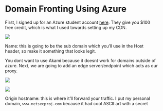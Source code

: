 # Domain Fronting Using Azure

First, I signed up for an Azure student account [here](https://azure.microsoft.com/en-us/free/students/). They give you $100 free credit, which is what I used towards setting up my CDN. 

![](https://github.com/hmm14e/NetworkSecurity/blob/master/images/CDNProfile.png)

Name: this is going to be the sub domain which you’ll use in the Host header, so make it something that looks legit. 

You dont want to use Akami because it doesnt work for domains outside of azure. 
Next, we are going to add an edge server/endpoint which acts as our proxy. 

![](https://github.com/hmm14e/NetworkSecurity/blob/master/images/CreateEndpoint1.png)


![](https://github.com/hmm14e/NetworkSecurity/blob/master/images/ProfileOverview1.png)

Origin hostname: this is where it’ll forward your traffic.
I put my personal domain, `www.netsecproj.com` because it had cool ASCII art with a secret <title>

![](https://github.com/hmm14e/NetworkSecurity/blob/master/images/Successful.png)

It takes over 90 minutes to create your edge server. You will get 404 until it is set up. THIS IS NORMAL.

![](https://github.com/hmm14e/NetworkSecurity/blob/master/images/BypassCaching.png)

While this is configuring, go to the settings of your endpoint -> Caching rules and set the caching for the URL to be "bypass string caching behavior". You dont want this to cache your requests.

Once it's finally set up, I used [this](https://github.com/hmm14e/NetworkSecurity/blob/master/FontableAzureEdgeDomains) list to test some of these domains and see if it was fronting. Here is an example that worked. 

`wget -qO - https://admin.impulsescreen.com --header 'Host: studentfrontingdomaintest1.azureedge.net' | grep title`

I got back some HTTP stuff and

`<title>"I feel the need... " - Maverick " ...the need for speed!" - Maverick and Goose</title>`

It worked! It's important to note that the fronted domain needs to have **https://** in the beginning and the target domain should just be the domain. Not exactly sure why, but I had to figure this out the hard way. 

You can also do `curl -s -H "Host: studentfrontingdomaintest1.azureedge.net" -H "Connection: close" "https://admin.impulsescreen.com" | grep title` and get the same result. 






















Credit to [this guy](https://theobsidiantower.com/2017/07/24/d0a7cfceedc42bdf3a36f2926bd52863ef28befc.html) for helping me set all of this up. 
